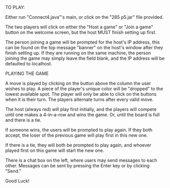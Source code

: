 TO PLAY:

Either run "Connect4.java"'s main, 
or click on the "285 p5.jar" file provided.

The two players will click on either the "Host a game" or "Join a game" button on the welcome screen, but the host MUST finish setting up first.

The person joining a game will be prompted for the host's IP address, this can be found on the top message "banner" on the host's window after they finish setting up. If they are running on the same machine, the person joining the game may simply leave the field blank, and the IP address will be defaulted to localhost.


PLAYING THE GAME

A move is played by clicking on the button above the column the user wishes to play. A piece of the player's unique color will be "dropped" to the lowest available spot. The player will only be able to click on the buttons when it is their turn. The players alternate turns after every valid move.

The host (always red) will play first initially, and the players will compete until one makes a 4-in-a-row and wins the game. Or, until the board is full and there is a tie.

If someone wins, the users will be prompted to play again. If they both accept, the loser of the previous game will play first in this new one.

If there is a tie, they will both be prompted to play again, and whoever played first on this game will start the new one.

There is a chat box on the left, where users may send messages to each other. Messages can be sent by pressing the Enter key or by clicking "Send."

Good Luck!

